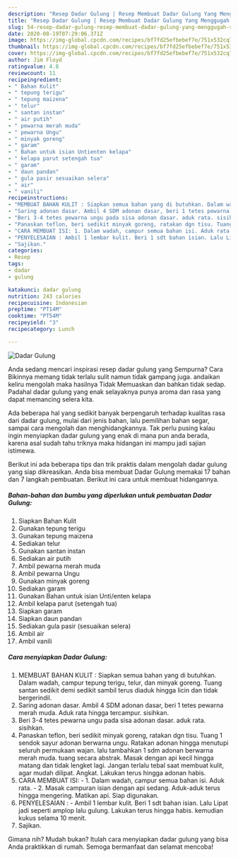 ```yaml
---
description: "Resep Dadar Gulung | Resep Membuat Dadar Gulung Yang Menggugah Selera"
title: "Resep Dadar Gulung | Resep Membuat Dadar Gulung Yang Menggugah Selera"
slug: 54-resep-dadar-gulung-resep-membuat-dadar-gulung-yang-menggugah-selera
date: 2020-08-19T07:29:06.371Z
image: https://img-global.cpcdn.com/recipes/bf7fd25efbebef7e/751x532cq70/dadar-gulung-foto-resep-utama.jpg
thumbnail: https://img-global.cpcdn.com/recipes/bf7fd25efbebef7e/751x532cq70/dadar-gulung-foto-resep-utama.jpg
cover: https://img-global.cpcdn.com/recipes/bf7fd25efbebef7e/751x532cq70/dadar-gulung-foto-resep-utama.jpg
author: Jim Floyd
ratingvalue: 4.8
reviewcount: 11
recipeingredient:
- " Bahan Kulit"
- " tepung terigu"
- " tepung maizena"
- " telur"
- " santan instan"
- " air putih"
- " pewarna merah muda"
- " pewarna Ungu"
- " minyak goreng"
- " garam"
- " Bahan untuk isian Untienten kelapa"
- " kelapa parut setengah tua"
- " garam"
- " daun pandan"
- " gula pasir sesuaikan selera"
- " air"
- " vanili"
recipeinstructions:
- "MEMBUAT BAHAN KULIT : Siapkan semua bahan yang di butuhkan. Dalam wadah, campur tepung terigu, telur, dan minyak goreng. Tuang santan sedikit demi sedikit sambil terus diaduk hingga licin dan tidak bergerindil."
- "Saring adonan dasar. Ambil 4 SDM adonan dasar, beri 1 tetes pewarna merah muda. Aduk rata hingga tercampur. sisihkan."
- "Beri 3-4 tetes pewarna ungu pada sisa adonan dasar. aduk rata. sisihkan."
- "Panaskan teflon, beri sedikit minyak goreng, ratakan dgn tisu. Tuang 1 sendok sayur adonan berwarna ungu. Ratakan adonan hingga menutupi seluruh permukaan wajan. lalu tambahkan 1 sdm adonan berwarna merah muda. tuang secara abstrak. Masak dengan api kecil hingga matang dan tidak lengket lagi. Jangan terlalu tebal saat membuat kulit, agar mudah dilipat. Angkat. Lakukan terus hingga adonan habis."
- "CARA MEMBUAT ISI: 1. Dalam wadah, campur semua bahan isi. Aduk rata. 2. Masak campuran isian dengan api sedang. Aduk-aduk terus hingga mengering. Matikan api. Siap digunakan."
- "PENYELESAIAN : Ambil 1 lembar kulit. Beri 1 sdt bahan isian. Lalu Lipat jadi seperti amplop lalu gulung. Lakukan terus hingga habis. kemudian kukus selama 10 menit."
- "Sajikan."
categories:
- Resep
tags:
- dadar
- gulung

katakunci: dadar gulung 
nutrition: 243 calories
recipecuisine: Indonesian
preptime: "PT14M"
cooktime: "PT54M"
recipeyield: "3"
recipecategory: Lunch

---
```



![Dadar Gulung](https://img-global.cpcdn.com/recipes/bf7fd25efbebef7e/751x532cq70/dadar-gulung-foto-resep-utama.jpg)

Anda sedang mencari inspirasi resep dadar gulung yang Sempurna? Cara Bikinnya memang tidak terlalu sulit namun tidak gampang juga. andaikan keliru mengolah maka hasilnya Tidak Memuaskan dan bahkan tidak sedap. Padahal dadar gulung yang enak selayaknya punya aroma dan rasa yang dapat memancing selera kita.

Ada beberapa hal yang sedikit banyak berpengaruh terhadap kualitas rasa dari dadar gulung, mulai dari jenis bahan, lalu pemilihan bahan segar, sampai cara mengolah dan menghidangkannya. Tak perlu pusing kalau ingin menyiapkan dadar gulung yang enak di mana pun anda berada, karena asal sudah tahu triknya maka hidangan ini mampu jadi sajian istimewa.




Berikut ini ada beberapa tips dan trik praktis dalam mengolah dadar gulung yang siap dikreasikan. Anda bisa membuat Dadar Gulung memakai 17 bahan dan 7 langkah pembuatan. Berikut ini cara untuk membuat hidangannya.

<!--inarticleads1-->

##### Bahan-bahan dan bumbu yang diperlukan untuk pembuatan Dadar Gulung:

1. Siapkan  Bahan Kulit
1. Gunakan  tepung terigu
1. Gunakan  tepung maizena
1. Sediakan  telur
1. Gunakan  santan instan
1. Sediakan  air putih
1. Ambil  pewarna merah muda
1. Ambil  pewarna Ungu
1. Gunakan  minyak goreng
1. Sediakan  garam
1. Gunakan  Bahan untuk isian Unti/enten kelapa
1. Ambil  kelapa parut (setengah tua)
1. Siapkan  garam
1. Siapkan  daun pandan
1. Sediakan  gula pasir (sesuaikan selera)
1. Ambil  air
1. Ambil  vanili




<!--inarticleads2-->

##### Cara menyiapkan Dadar Gulung:

1. MEMBUAT BAHAN KULIT : Siapkan semua bahan yang di butuhkan. Dalam wadah, campur tepung terigu, telur, dan minyak goreng. Tuang santan sedikit demi sedikit sambil terus diaduk hingga licin dan tidak bergerindil.
1. Saring adonan dasar. Ambil 4 SDM adonan dasar, beri 1 tetes pewarna merah muda. Aduk rata hingga tercampur. sisihkan.
1. Beri 3-4 tetes pewarna ungu pada sisa adonan dasar. aduk rata. sisihkan.
1. Panaskan teflon, beri sedikit minyak goreng, ratakan dgn tisu. Tuang 1 sendok sayur adonan berwarna ungu. Ratakan adonan hingga menutupi seluruh permukaan wajan. lalu tambahkan 1 sdm adonan berwarna merah muda. tuang secara abstrak. Masak dengan api kecil hingga matang dan tidak lengket lagi. Jangan terlalu tebal saat membuat kulit, agar mudah dilipat. Angkat. Lakukan terus hingga adonan habis.
1. CARA MEMBUAT ISI: - 1. Dalam wadah, campur semua bahan isi. Aduk rata. - 2. Masak campuran isian dengan api sedang. Aduk-aduk terus hingga mengering. Matikan api. Siap digunakan.
1. PENYELESAIAN : - Ambil 1 lembar kulit. Beri 1 sdt bahan isian. Lalu Lipat jadi seperti amplop lalu gulung. Lakukan terus hingga habis. kemudian kukus selama 10 menit.
1. Sajikan.




Gimana nih? Mudah bukan? Itulah cara menyiapkan dadar gulung yang bisa Anda praktikkan di rumah. Semoga bermanfaat dan selamat mencoba!
